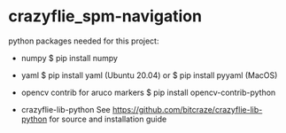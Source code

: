 # crazyflie_spm-navigation
 
 python packages needed for this project:

 - numpy
        $ pip install numpy

- yaml
        $ pip install yaml (Ubuntu 20.04)
        or
        $ pip install pyyaml (MacOS)

 - opencv contrib for aruco markers
        $ pip install opencv-contrib-python

- crazyflie-lib-python
        See https://github.com/bitcraze/crazyflie-lib-python for source and installation guide
        